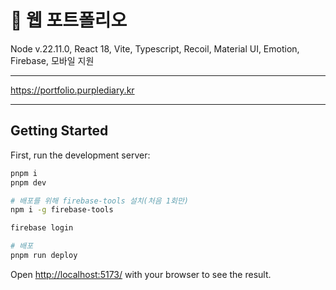 # 🍎 웹 포트폴리오
Node v.22.11.0, React 18, Vite, Typescript, Recoil, Material UI, Emotion, Firebase, 모바일 지원

----
https://portfolio.purplediary.kr

----
## Getting Started

First, run the development server:

```bash
pnpm i
pnpm dev

# 배포를 위해 firebase-tools 설치(처음 1회만)
npm i -g firebase-tools

firebase login

# 배포
pnpm run deploy
```

Open [http://localhost:5173/](http://localhost:5173/) with your browser to see the result.
